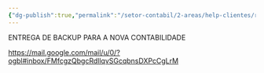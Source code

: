 ```yaml
---
{"dg-publish":true,"permalink":"/setor-contabil/2-areas/help-clientes/radar-pub/","dgPassFrontmatter":true,"created":"2025-08-11T11:33:03.581-03:00","updated":"2025-08-11T11:33:43.851-03:00"}
---
```


ENTREGA DE BACKUP PARA A NOVA CONTABILIDADE

https://mail.google.com/mail/u/0/?ogbl#inbox/FMfcgzQbgcRdllqvSGcqbnsDXPcCgLrM